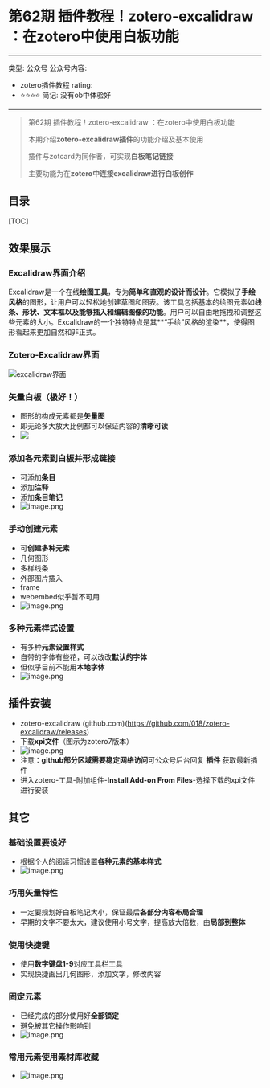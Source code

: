 # 第62期 插件教程！zotero-excalidraw ：在zotero中使用白板功能

---
类型: 公众号
公众号内容:
  - zotero插件教程
rating:
  - ⭐⭐⭐⭐
简记: 没有ob中体验好
---

>第62期 插件教程！zotero-excalidraw ：在zotero中使用白板功能
>
>本期介绍**zotero-excalidraw插件**的功能介绍及基本使用
>
>插件与zotcard为同作者，可实现**白板笔记链接**
>
>主要功能为在**zotero中连接excalidraw进行白板创作**

## 目录

[TOC]

## 效果展示

### Excalidraw界面介绍

Excalidraw是一个在线**绘图工具**，专为**简单和直观的设计而设计**。它模拟了**手绘风格**的图形，让用户可以轻松地创建草图和图表。该工具包括基本的绘图元素如**线条、形状、文本框以及能够插入和编辑图像的功能**。用户可以自由地拖拽和调整这些元素的大小。Excalidraw的一个独特特点是其**“手绘”风格的渲染**，使得图形看起来更加自然和非正式。

### Zotero-Excalidraw界面

![excalidraw界面](https://pic-go-42.oss-cn-guangzhou.aliyuncs.com/img/20240104192130.png)

### 矢量白板（极好！）

- 图形的构成元素都是**矢量图**
- 即无论多大放大比例都可以保证内容的**清晰可读**
- ![](https://pic-go-42.oss-cn-guangzhou.aliyuncs.com/img/%E7%9F%A2%E9%87%8F%E5%9B%BE.gif)

### 添加各元素到白板并形成链接

- 可添加**条目**
- 添加**注释**
- 添加**条目笔记**
- ![image.png](https://pic-go-42.oss-cn-guangzhou.aliyuncs.com/img/20240104192807.png)

### 手动创建元素

- 可**创建多种元素**
- 几何图形
- 多样线条
- 外部图片插入
- frame
- webembed似乎暂不可用
- ![image.png](https://pic-go-42.oss-cn-guangzhou.aliyuncs.com/img/20240104193339.png)

### 多种元素样式设置

- 有多种**元素设置样式**
- 自带的字体有些花，可以改改**默认的字体**
- 但似乎目前不能用**本地字体**
- ![image.png](https://pic-go-42.oss-cn-guangzhou.aliyuncs.com/img/20240104193639.png)

## 插件安装

- zotero-excalidraw (github.com)(https://github.com/018/zotero-excalidraw/releases)
- 下载**xpi文件**（图示为zotero7版本）
- ![image.png](https://pic-go-42.oss-cn-guangzhou.aliyuncs.com/img/20240104194306.png)
- 注意：**github部分区域需要稳定网络访问**可公众号后台回复 **插件** 获取最新插件
- 进入zotero-工具-附加组件-**Install Add-on From Files**-选择下载的xpi文件进行安装

## 其它

### 基础设置要设好

- 根据个人的阅读习惯设置**各种元素的基本样式**
- ![image.png](https://pic-go-42.oss-cn-guangzhou.aliyuncs.com/img/20240104195047.png)

### 巧用矢量特性

- 一定要规划好白板笔记大小，保证最后**各部分内容布局合理**
- 早期的文字不要太大，建议使用小号文字，提高放大倍数，由**局部到整体**

### 使用快捷键

- 使用**数字键盘1-9**对应工具栏工具
- 实现快捷画出几何图形，添加文字，修改内容

### 固定元素

- 已经完成的部分使用好**全部锁定**
- 避免被其它操作影响到
- ![image.png](https://pic-go-42.oss-cn-guangzhou.aliyuncs.com/img/20240104194729.png)

### 常用元素使用素材库收藏

- ![image.png](https://pic-go-42.oss-cn-guangzhou.aliyuncs.com/img/20240104194928.png)






